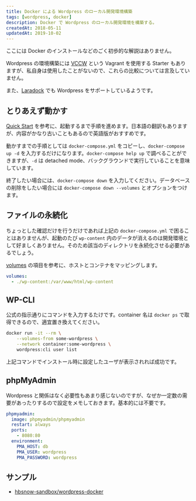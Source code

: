 ```yaml
---
title: Docker による Wordpress のローカル開発環境構築
tags: [wordpress, docker]
description: Docker で Wordpress のローカル開発環境を構築する。
createdAt: 2018-05-11
updatedAt: 2019-10-02
---
```


ここには Docker のインストールなどのごく初歩的な解説はありません。

Wordpress の環境構築には [VCCW](https://github.com/vccw-team/vccw) という Vagrant を使用する Starter もありますが、私自身は使用したことがないので、これらの比較については言及していません。

また、[Laradock](https://laradock.io/) でも Wordpress をサポートしているようです。

## とりあえず動かす

[Quick Start](https://docs.docker.com/compose/wordpress/) を参考に、起動するまで手順を進めます。日本語の翻訳もありますが、内容がかなり古いこともあるので英語版がおすすめです。

動かすまでの手順としては `docker-compose.yml` をコピーし、`docker-compose up -d` を入力するだけになります。`docker-compose help up` で調べることができますが、`-d` は detached mode、バックグラウンドで実行していることを意味しています。

終了したい場合には、`docker-compose down` を入力してください。データベースの削除をしたい場合には `docker-compose down --volumes` とオプションをつけます。

## ファイルの永続化

ちょっとした確認だけを行うだけであれば上記の `docker-compose.yml` で困ることはありませんが、起動のたび `wp-content` 内のデータが消えるのは開発環境として好ましくありません。そのため該当のディレクトリを永続化させる必要があるでしょう。

[volumes](https://docs.docker.com/compose/compose-file/#volumes) の項目を参考に、ホストとコンテナをマッピングします。

```yml
volumes:
  - ./wp-content:/var/www/html/wp-content
```

## WP-CLI

公式の指示通りにコマンドを入力するたけです。container 名は `docker ps` で取得できるので、適宜置き換えてください。

```bash
docker run -it --rm \
    --volumes-from some-wordpress \
    --network container:some-wordpress \
    wordpress:cli user list
```

上記コマンドでインストール時に設定したユーザが表示されれば成功です。

## phpMyAdmin

Wordpress と関係はなく必要性もあまり感じないのですが、なぜか一定数の需要があったりするので設定をメモしておきます。基本的には不要です。

```yml
phpmyadmin:
  image: phpmyadmin/phpmyadmin
  restart: always
  ports:
    - 8080:80
  environment:
    PMA_HOST: db
    PMA_USER: wordpress
    PMA_PASSWORD: wordpress
```

## サンプル

- [hbsnow-sandbox/wordpress-docker](https://github.com/hbsnow-sandbox/wordpress-docker)
